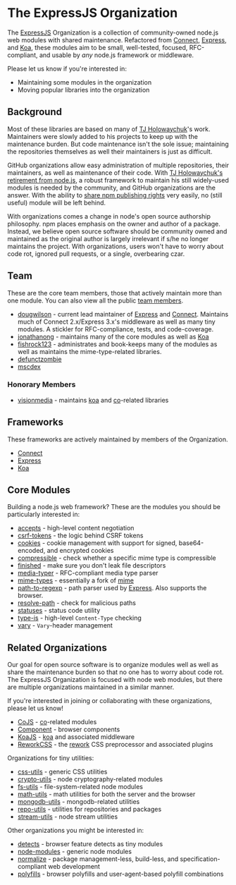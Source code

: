 
# The ExpressJS Organization

The [ExpressJS][expressjs] Organization is a collection
of community-owned node.js web modules with shared maintenance.
Refactored from [Connect][connect], [Express][express], and [Koa][koa],
these modules aim to be small, well-tested, focused, RFC-compliant,
and usable by _any_ node.js framework or middleware.

Please let us know if you're interested in:

- Maintaining some modules in the organization
- Moving popular libraries into the organization

## Background

Most of these libraries are based on many of [TJ Holowaychuk](https://github.com/visionmedia)'s work.
Maintainers were slowly added to his projects to keep up with the maintenance burden.
But code maintenance isn't the sole issue;
maintaining the repositories themselves as well their maintainers is just as difficult.

GitHub organizations allow easy administration of multiple repositories,
their maintainers, as well as maintenance of their code.
With [TJ Holowaychuk's retirement from node.js](https://twitter.com/tjholowaychuk/status/484897639033368576),
a robust framework to maintain his still widely-used modules is needed
by the community, and GitHub organizations are the answer.
With the ability to [share npm publishing rights](https://github.com/repo-utils/npm-org-rights)
very easily, no (still useful) module will be left behind.

With organizations comes a change in node's open source authorship philosophy.
npm places emphasis on the owner and author of a package.
Instead, we believe open source software should be community owned and maintained
as the original author is largely irrelevant if s/he no longer maintains the project.
With organizations, users won't have to worry about code rot,
ignored pull requests, or a single, overbearing czar.

## Team

These are the core team members, those that actively maintain more than one module.
You can also view all the public [team members](https://github.com/orgs/expressjs/members).

- [dougwilson](https://github.com/dougwilson) - current lead maintainer of [Express][express]
  and [Connect][connect]. Maintains much of Connect 2.x/Express 3.x's middleware
  as well as many tiny modules. A stickler for RFC-compliance, tests, and code-coverage.
- [jonathanong](https://github.com/jonathanong) - maintains many of the core modules
  as well as [Koa][koa]
- [fishrock123](https://github.com/fishrock123) - administrates and book-keeps
  many of the modules as well as maintains the mime-type-related libraries.
- [defunctzombie](https://github.com/defunctzombie)
- [mscdex](https://github.com/mscdex)

### Honorary Members

- [visionmedia](https://github.com/visionmedia) - maintains [koa][koa]
  and [co](https://github.com/visionmedia/co)-related libraries

## Frameworks

These frameworks are actively maintained by members of the Organization.

- [Connect][connect]
- [Express][express]
- [Koa][koa]

## Core Modules

Building a node.js web framework?
These are the modules you should be particularly interested in:

- [accepts](https://github.com/expressjs/accepts) - high-level content negotiation
- [csrf-tokens](https://github.com/expressjs/csrf-tokens) - the logic behind CSRF tokens
- [cookies](https://github.com/expressjs/cookies) - cookie management with
  support for signed, base64-encoded, and encrypted cookies
- [compressible](https://github.com/expressjs/compressible) - check whether a specific mime type is compressible
- [finished](https://github.com/expressjs/finished) - make sure you don't leak file descriptors
- [media-typer](https://github.com/expressjs/media-typer) - RFC-compliant media type parser
- [mime-types](https://github.com/expressjs/mime-types) - essentially a fork of [mime](https://github.com/broofa/node-mime)
- [path-to-regexp](https://github.com/component/path-to-regexp) - path parser used by [Express][express]. Also supports the browser.
- [resolve-path](https://github.com/expressjs/resolve-path) - check for malicious paths
- [statuses](https://github.com/expressjs/statuses) - status code utility
- [type-is](https://github.com/expressjs/type-is) - high-level `Content-Type` checking
- [vary](https://github.com/expressjs/vary) - `Vary`-header management

## Related Organizations

Our goal for open source software is to organize modules well as well as
share the maintenance burden so that no one has to worry about code rot.
The ExpressJS Organization is focused with node web modules,
but there are multiple organizations maintained in a similar manner.

If you're interested in joining or collaborating with these organizations,
please let us know!

- [CoJS](https://github.com/cojs) - [co](https://github.com/visionmedia/co)-related modules
- [Component](https://github.com/component) - browser components
- [KoaJS](https://github.com/koajs) - [koa][koa] and associated middleware
- [ReworkCSS](https://github.com/reworkcss) - the [rework](https://github.com/reworkcss/rework)
  CSS preprocessor and associated plugins

Organizations for tiny utilities:

- [css-utils](https://github.com/css-utils) - generic CSS utilities
- [crypto-utils](https://github.com/crypto-utils) - node cryptography-related modules
- [fs-utils](https://github.com/fs-utils) - file-system-related node modules
- [math-utils](https://github.com/math-utils) - math utilities for both the server and the browser
- [mongodb-utils](https://github.com/mongodb-utils) - mongodb-related utilities
- [repo-utils](https://github.com/repo-utils) - utilities for repositories and packages
- [stream-utils](https://github.com/stream-utils) - node stream utilities

Other organizations you might be interested in:

- [detects](https://github.com/detects) - browser feature detects as tiny modules
- [node-modules](https://github.com/node-modules) - generic node modules
- [normalize](https://github.com/normalize) - package management-less,
  build-less, and specification-compliant web development
- [polyfills](https://github.com/polyfills) - browser polyfills and
  user-agent-based polyfill combinations


[expressjs]: https://github.com/expressjs
[express]: http://expressjs.com
[connect]: http://www.senchalabs.org/connect/
[koa]: https://koajs.com
